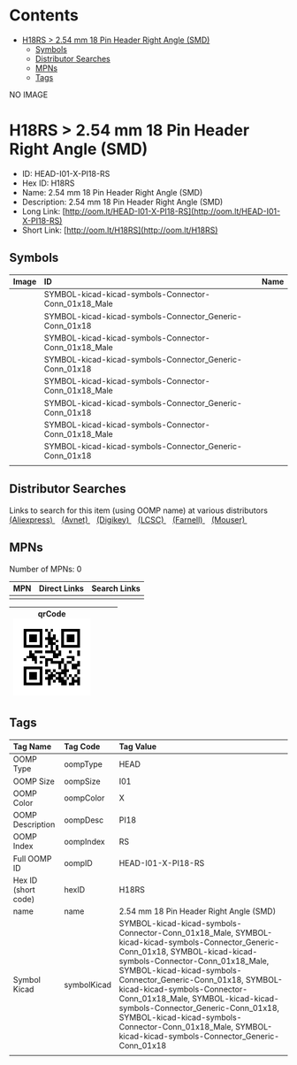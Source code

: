 



Contents
========

* [H18RS > 2.54 mm 18 Pin Header Right Angle (SMD)](#h18rs--254-mm-18-pin-header-right-angle-smd)
	* [Symbols](#symbols)
	* [Distributor Searches](#distributor-searches)
	* [MPNs](#mpns)
	* [Tags](#tags)
  
NO IMAGE  
# H18RS > 2.54 mm 18 Pin Header Right Angle (SMD)

- ID: HEAD-I01-X-PI18-RS
- Hex ID: H18RS
- Name: 2.54 mm 18 Pin Header Right Angle (SMD)
- Description: 2.54 mm 18 Pin Header Right Angle (SMD)
- Long Link: [http://oom.lt/HEAD-I01-X-PI18-RS](http://oom.lt/HEAD-I01-X-PI18-RS)
- Short Link: [http://oom.lt/H18RS](http://oom.lt/H18RS)

## Symbols
  

|Image|ID|Name|
| :--- | :--- | :--- |
|![]()|SYMBOL-kicad-kicad-symbols-Connector-Conn_01x18_Male||
|![]()|SYMBOL-kicad-kicad-symbols-Connector_Generic-Conn_01x18||
|![]()|SYMBOL-kicad-kicad-symbols-Connector-Conn_01x18_Male||
|![]()|SYMBOL-kicad-kicad-symbols-Connector_Generic-Conn_01x18||
|![]()|SYMBOL-kicad-kicad-symbols-Connector-Conn_01x18_Male||
|![]()|SYMBOL-kicad-kicad-symbols-Connector_Generic-Conn_01x18||
|![]()|SYMBOL-kicad-kicad-symbols-Connector-Conn_01x18_Male||
|![]()|SYMBOL-kicad-kicad-symbols-Connector_Generic-Conn_01x18||
||||

## Distributor Searches
  
Links to search for this item (using OOMP name) at various distributors  
[(Aliexpress) ](https://www.aliexpress.com/wholesale?SearchText=11172.54+mm+18+Pin+Header+Right+Angle+SMD)&nbsp;&nbsp;&nbsp;[(Avnet) ](https://www.avnet.com/shop/us/search/2.54+mm+18+Pin+Header+Right+Angle+SMD)&nbsp;&nbsp;&nbsp;[(Digikey) ](https://www.digikey.co.uk/en/products/result?s=2.54+mm+18+Pin+Header+Right+Angle+SMD)&nbsp;&nbsp;&nbsp;[(LCSC) ](https://www.lcsc.com/search?q=2.54+mm+18+Pin+Header+Right+Angle+SMD)&nbsp;&nbsp;&nbsp;[(Farnell) ](https://uk.farnell.com/search?st=2.54+mm+18+Pin+Header+Right+Angle+SMD)&nbsp;&nbsp;&nbsp;[(Mouser) ](https://www.mouser.com/c/?q=2.54+mm+18+Pin+Header+Right+Angle+SMD)&nbsp;&nbsp;&nbsp;
## MPNs
  
Number of MPNs: 0  

|MPN|Direct Links|Search Links|
| :--- | :--- | :--- |
||||
  

|qrCode<br>[![](https://raw.githubusercontent.com/oomlout/oomlout_OOMP_parts_V2/main/HEAD/I01/X/PI18/RS/qrCode_140.png)](https://github.com/oomlout/oomlout_OOMP_parts_V2/tree/main/HEAD/I01/X/PI18/RS/qrCode.png)||||
| :---: | :---: | :---: | :---: |

## Tags
  

|Tag Name|Tag Code|Tag Value|
| :--- | :--- | :--- |
|OOMP Type|oompType|HEAD|
|OOMP Size|oompSize|I01|
|OOMP Color|oompColor|X|
|OOMP Description|oompDesc|PI18|
|OOMP Index|oompIndex|RS|
|Full OOMP ID|oompID|HEAD-I01-X-PI18-RS|
|Hex ID (short code)|hexID|H18RS|
|name|name|2.54 mm 18 Pin Header Right Angle (SMD)|
|Symbol Kicad|symbolKicad|SYMBOL-kicad-kicad-symbols-Connector-Conn_01x18_Male, SYMBOL-kicad-kicad-symbols-Connector_Generic-Conn_01x18, SYMBOL-kicad-kicad-symbols-Connector-Conn_01x18_Male, SYMBOL-kicad-kicad-symbols-Connector_Generic-Conn_01x18, SYMBOL-kicad-kicad-symbols-Connector-Conn_01x18_Male, SYMBOL-kicad-kicad-symbols-Connector_Generic-Conn_01x18, SYMBOL-kicad-kicad-symbols-Connector-Conn_01x18_Male, SYMBOL-kicad-kicad-symbols-Connector_Generic-Conn_01x18|
||||
